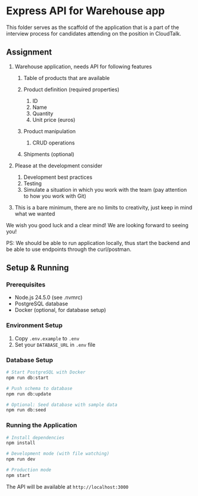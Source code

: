 # Express API for Warehouse app

This folder serves as the scaffold of the application that is a part of the interview process for candidates attending on the position in CloudTalk.

## Assignment

1. Warehouse application, needs API for following features
   1. Table of products that are available
   2. Product definition (required properties)
      1. ID
      2. Name
      3. Quantity
      4. Unit price (euros)

   3. Product manipulation
      1. CRUD operations

   4. Shipments (optional)

2. Please at the development consider
   1. Development best practices
   2. Testing
   3. Simulate a situation in which you work with the team (pay attention to how you work with Git)

3. This is a bare minimum, there are no limits to creativity, just keep in mind what we wanted

We wish you good luck and a clear mind! We are looking forward to seeing you!

PS: We should be able to run application locally, thus start the backend and be able to use endpoints through the curl/postman.

## Setup & Running

### Prerequisites

- Node.js 24.5.0 (see .nvmrc)
- PostgreSQL database
- Docker (optional, for database setup)

### Environment Setup

1. Copy `.env.example` to `.env`
2. Set your `DATABASE_URL` in `.env` file

### Database Setup

```bash
# Start PostgreSQL with Docker
npm run db:start

# Push schema to database
npm run db:update

# Optional: Seed database with sample data
npm run db:seed
```

### Running the Application

```bash
# Install dependencies
npm install

# Development mode (with file watching)
npm run dev

# Production mode
npm start
```

The API will be available at `http://localhost:3000`
